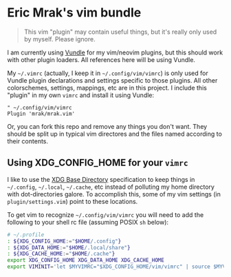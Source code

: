 Eric Mrak's vim bundle
======================

> This vim "plugin" may contain useful things, but it's really only used by
> myself. Please ignore.

I am currently using [Vundle](https://github.com/gmarik/Vundle.vim) for my
vim/neovim plugins, but this should work with other plugin loaders. All
references here will be using Vundle.

My `~/.vimrc` (actually, I keep it in `~/.config/vim/vimrc`) is only used for
Vundle plugin declarations and settings specific to those plugins. All other
colorschemes, settings, mappings, etc are in this project. I include this
"plugin" in my own `vimrc` and install it using Vundle:

```viml
" ~/.config/vim/vimrc
Plugin 'mrak/mrak.vim'
```

Or, you can fork this repo and remove any things you don't want. They should be
split up in typical vim directores and the files named according to their
contents.

## Using XDG_CONFIG_HOME for your `vimrc`

I like to use the [XDG Base Directory]() specification to keep things in
`~/.config`, `~/.local`, `~/.cache`, etc instead of polluting my home directory
with dot-directories galore. To accomplish this, some of my vim settings (in
`plugin/settings.vim`) point to these locations.

To get vim to recognize `~/.config/vim/vimrc` you will need to add the following
to your shell rc file (assuming POSIX `sh` below):

```sh
# ~/.profile
: ${XDG_CONFIG_HOME:="$HOME/.config"}
: ${XDG_DATA_HOME:="$HOME/.local/share"}
: ${XDG_CACHE_HOME:="$HOME/.cache"}
export XDG_CONFIG_HOME XDG_DATA_HOME XDG_CACHE_HOME
export VIMINIT='let $MYVIMRC="$XDG_CONFIG_HOME/vim/vimrc" | source $MYVIMRC'
```

